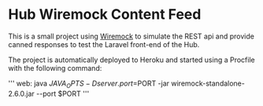 # Hub Wiremock Content Feed

This is a small project using [Wiremock](http://wiremock.org/) to simulate the REST api and provide canned responses to test the Laravel front-end of the Hub.

The project is automatically deployed to Heroku and started using a Procfile with the following command:

'''
web: java $JAVA_OPTS -Dserver.port=$PORT -jar wiremock-standalone-2.6.0.jar --port $PORT
'''
